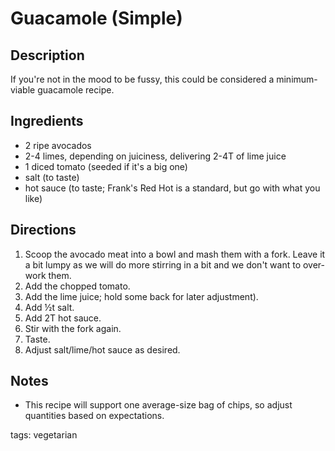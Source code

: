 Guacamole (Simple)
=========

## Description

If you're not in the mood to be fussy, this could be considered a minimum-viable guacamole recipe.

## Ingredients

* 2 ripe avocados
* 2-4 limes, depending on juiciness, delivering 2-4T of lime juice
* 1 diced tomato (seeded if it's a big one)
* salt (to taste)
* hot sauce (to taste; Frank's Red Hot is a standard, but go with what you like)

## Directions

1. Scoop the avocado meat into a bowl and mash them with a fork. Leave it a bit lumpy as we will do more stirring in a bit and we don't want to over-work them.
2. Add the chopped tomato.
3. Add the lime juice; hold some back for later adjustment).
4. Add ½t salt.
5. Add 2T hot sauce.
6. Stir with the fork again.
7. Taste.
8. Adjust salt/lime/hot sauce as desired.

## Notes

* This recipe will support one average-size bag of chips, so adjust quantities based on expectations.

tags: vegetarian
